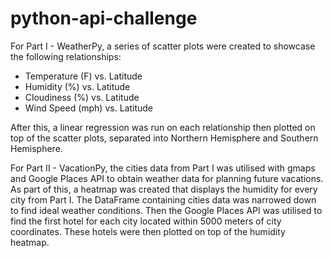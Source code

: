 # python-api-challenge

For Part I - WeatherPy, a series of scatter plots were created to showcase the following relationships:
* Temperature (F) vs. Latitude
* Humidity (%) vs. Latitude
* Cloudiness (%) vs. Latitude
* Wind Speed (mph) vs. Latitude

After this, a linear regression was run on each relationship then plotted on top of the scatter plots, separated into Northern Hemisphere and Southern Hemisphere.

For Part II - VacationPy, the cities data from Part I was utilised with gmaps and Google Places API to obtain weather data for planning future vacations.
As part of this, a heatmap was created that displays the humidity for every city from Part I.
The DataFrame containing cities data was narrowed down to find ideal weather conditions. Then the Google Places API was utilised to find the first hotel for each city located within 5000 meters of city coordinates.
These hotels were then plotted on top of the humidity heatmap.
